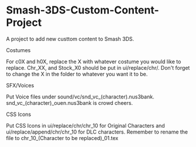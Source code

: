 # Smash-3DS-Custom-Content-Project

A project to add new custtom content to Smash 3DS.

Costumes

For c0X and h0X, replace the X with whatever costume you would like to replace. Chr_XX, and Stock_X0 should be put in ui/replace/chr/. Don't forget to change the X in the folder to whatever you want it to be.

SFX/Voices

Put Voice  files under sound/vc/snd_vc_(character).nus3bank. snd_vc_(character)_ouen.nus3bank is crowd cheers.

CSS Icons

Put CSS Icons in ui/replace/chr/chr_10 for Original Characters and ui/replace/append/chr/chr_10 for DLC characters. Remember to rename the file to chr_10_(Character to be replaced)_01.tex
